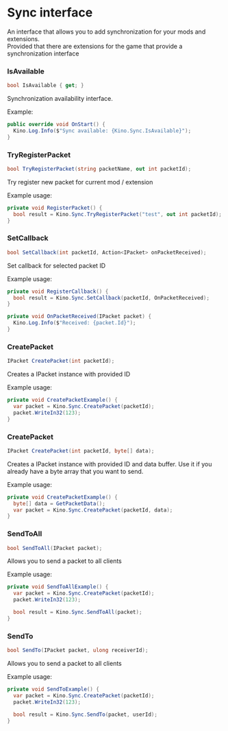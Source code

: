 # Sync interface

An interface that allows you to add synchronization for your mods and extensions.  
Provided that there are extensions for the game that provide a synchronization interface

### IsAvailable

```c#
bool IsAvailable { get; }
```

Synchronization availability interface.

Example:

```c#
public override void OnStart() {
  Kino.Log.Info($"Sync available: {Kino.Sync.IsAvailable}");
}

```

### TryRegisterPacket

```c#
bool TryRegisterPacket(string packetName, out int packetId);
```

Try register new packet for current mod / extension

Example usage:

```c#
private void RegisterPacket() {
  bool result = Kino.Sync.TryRegisterPacket("test", out int packetId);
}
```

### SetCallback

```c#
bool SetCallback(int packetId, Action<IPacket> onPacketReceived);
```

Set callback for selected packet ID

Example usage:

```c#
private void RegisterCallback() {
  bool result = Kino.Sync.SetCallback(packetId, OnPacketReceived);
}

private void OnPacketReceived(IPacket packet) {
  Kino.Log.Info($"Received: {packet.Id}");
}
```

### CreatePacket

```c#
IPacket CreatePacket(int packetId);
```

Creates a IPacket instance with provided ID

Example usage:

```c#
private void CreatePacketExample() {
  var packet = Kino.Sync.CreatePacket(packetId);
  packet.WriteIn32(123);
}
```

### CreatePacket

```c#
IPacket CreatePacket(int packetId, byte[] data);
```

Creates a IPacket instance with provided ID and data buffer. Use it if you already have a byte array that you want to send.

Example usage:

```c#
private void CreatePacketExample() {
  byte[] data = GetPacketData();
  var packet = Kino.Sync.CreatePacket(packetId, data);
}
```

### SendToAll

```c#
bool SendToAll(IPacket packet);
```

Allows you to send a packet to all clients

Example usage:

```c#
private void SendToAllExample() {
  var packet = Kino.Sync.CreatePacket(packetId);
  packet.WriteIn32(123);

  bool result = Kino.Sync.SendToAll(packet);
}
```

### SendTo

```c#
bool SendTo(IPacket packet, ulong receiverId);
```

Allows you to send a packet to all clients

Example usage:

```c#
private void SendToExample() {
  var packet = Kino.Sync.CreatePacket(packetId);
  packet.WriteIn32(123);

  bool result = Kino.Sync.SendTo(packet, userId);
}
```
